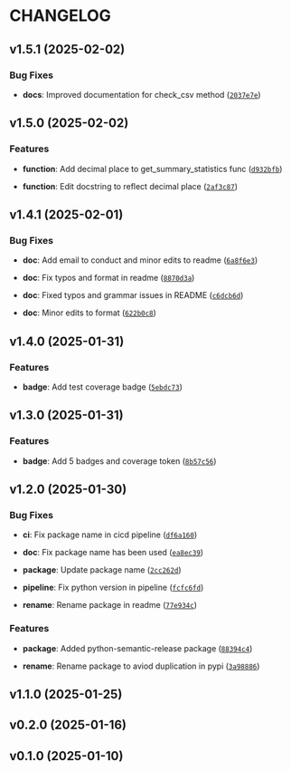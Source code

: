 # CHANGELOG


## v1.5.1 (2025-02-02)

### Bug Fixes

- **docs**: Improved documentation for check_csv method
  ([`2037e7e`](https://github.com/UBC-MDS/pyeda/commit/2037e7e16b231ba29ae543f3c93ebfef3a3a09d8))


## v1.5.0 (2025-02-02)

### Features

- **function**: Add decimal place to get_summary_statistics func
  ([`d932bfb`](https://github.com/UBC-MDS/pyeda/commit/d932bfb0760df641c5ebe3033d75a19f1513db7c))

- **function**: Edit docstring to reflect decimal place
  ([`2af3c87`](https://github.com/UBC-MDS/pyeda/commit/2af3c8772124d50e483f71bd5fc1a07525e3d40b))


## v1.4.1 (2025-02-01)

### Bug Fixes

- **doc**: Add email to conduct and minor edits to readme
  ([`6a8f6e3`](https://github.com/UBC-MDS/pyeda/commit/6a8f6e3509688e34967d9b6ce58509d0e6a81e89))

- **doc**: Fix typos and format in readme
  ([`8870d3a`](https://github.com/UBC-MDS/pyeda/commit/8870d3ae73e2c6ffba9fe2feb7722526900a6bc6))

- **doc**: Fixed typos and grammar issues in README
  ([`c6dcb6d`](https://github.com/UBC-MDS/pyeda/commit/c6dcb6d5aa6f83b3e032eee9dc2a60bc0ab55aba))

- **doc**: Minor edits to format
  ([`622b0c8`](https://github.com/UBC-MDS/pyeda/commit/622b0c827648243f31cc42be04b2ac6976ae7ecd))


## v1.4.0 (2025-01-31)

### Features

- **badge**: Add test coverage badge
  ([`5ebdc73`](https://github.com/UBC-MDS/pyeda/commit/5ebdc73183e09a4118a0dcd2826ab261a795bda4))


## v1.3.0 (2025-01-31)

### Features

- **badge**: Add 5 badges and coverage token
  ([`8b57c56`](https://github.com/UBC-MDS/pyeda/commit/8b57c56570dd1c713c1b8025c19f25ec0b6032fe))


## v1.2.0 (2025-01-30)

### Bug Fixes

- **ci**: Fix package name in cicd pipeline
  ([`df6a160`](https://github.com/UBC-MDS/pyeda/commit/df6a160ca3c7d9b9b9f93951686e1540d4d38cb0))

- **doc**: Fix package name has been used
  ([`ea8ec39`](https://github.com/UBC-MDS/pyeda/commit/ea8ec3989332800cbfea4927bedd7a8632cbc20f))

- **package**: Update package name
  ([`2cc262d`](https://github.com/UBC-MDS/pyeda/commit/2cc262db8470353ace907ed24d720571df04d6c7))

- **pipeline**: Fix python version in pipeline
  ([`fcfc6fd`](https://github.com/UBC-MDS/pyeda/commit/fcfc6fd3d3e256bb715d06515bf67b78af4ceac0))

- **rename**: Rename package in readme
  ([`77e934c`](https://github.com/UBC-MDS/pyeda/commit/77e934ccde0e30b19ee199eefa78c83fe3ac73a9))

### Features

- **package**: Added python-semantic-release package
  ([`88394c4`](https://github.com/UBC-MDS/pyeda/commit/88394c4e5358fb6007c9137685009f3b1d0feceb))

- **rename**: Rename package to aviod duplication in pypi
  ([`3a98886`](https://github.com/UBC-MDS/pyeda/commit/3a98886243d9d0d513393e388b017dabc16024e6))


## v1.1.0 (2025-01-25)


## v0.2.0 (2025-01-16)


## v0.1.0 (2025-01-10)
